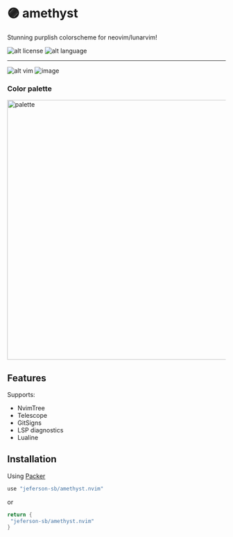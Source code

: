 # 🟣 amethyst

Stunning purplish colorscheme for neovim/lunarvim!

![alt license](https://img.shields.io/badge/license-MIT-pink?style=flat&color=%239F7AEA)
![alt language](https://img.shields.io/badge/language-Lua-pink?style=flat&color=%239F7AEA)

---

![alt vim](.github/demo-1.png)
![image](https://github.com/jeferson-sb/amethyst/assets/30840709/0e4a6539-c15a-4557-b4bd-5fe210ca8dc1)

### Color palette

<img src=".github/colors.png" alt="palette" width="600"  />

## Features

Supports:

- NvimTree
- Telescope
- GitSigns
- LSP diagnostics
- Lualine

## Installation

Using [Packer](https://github.com/wbthomason/packer.nvim)

```lua
use "jeferson-sb/amethyst.nvim"

```

or

```lua
return {
 "jeferson-sb/amethyst.nvim"
}
```
